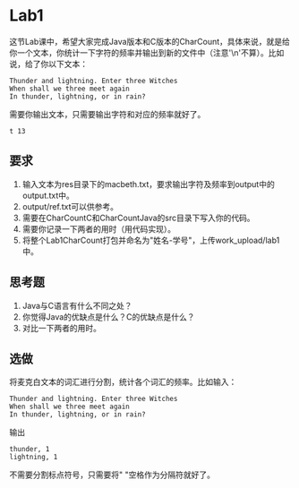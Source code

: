 # Lab1
这节Lab课中，希望大家完成Java版本和C版本的CharCount，具体来说，就是给你一个文本，你统计一下字符的频率并输出到新的文件中（注意'\n'不算）。比如说，给了你以下文本：
```
Thunder and lightning. Enter three Witches
When shall we three meet again
In thunder, lightning, or in rain?
```
需要你输出文本，只需要输出字符和对应的频率就好了。
```
t 13
```

## 要求
1. 输入文本为res目录下的macbeth.txt，要求输出字符及频率到output中的output.txt中。
2. output/ref.txt可以供参考。
3. 需要在CharCountC和CharCountJava的src目录下写入你的代码。
4. 需要你记录一下两者的用时（用代码实现）。
5. 将整个Lab1CharCount打包并命名为"姓名-学号"，上传work_upload/lab1中。


## 思考题
1. Java与C语言有什么不同之处？
2. 你觉得Java的优缺点是什么？C的优缺点是什么？
3. 对比一下两者的用时。

## 选做
将麦克白文本的词汇进行分割，统计各个词汇的频率。比如输入：
```
Thunder and lightning. Enter three Witches
When shall we three meet again
In thunder, lightning, or in rain?
```
输出
```
thunder, 1
lightning, 1
```
不需要分割标点符号，只需要将" "空格作为分隔符就好了。
